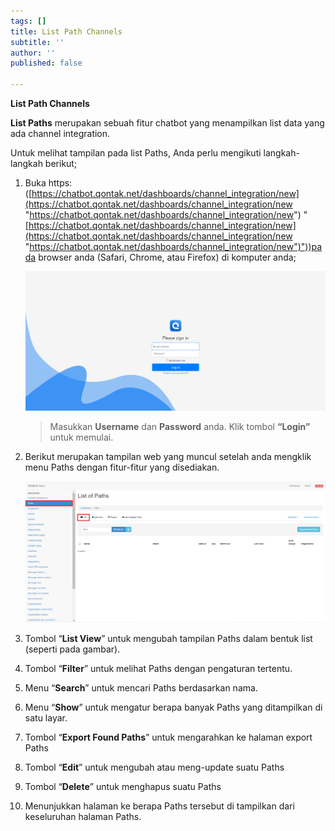 ```yaml
---
tags: []
title: List Path Channels
subtitle: ''
author: ''
published: false

---
```

**List Path Channels**

**List Paths** merupakan sebuah fitur chatbot yang menampilkan list data yang ada channel integration.

Untuk melihat tampilan pada list Paths, Anda perlu mengikuti langkah-langkah berikut;

 1. Buka https: ([https://chatbot.qontak.net/dashboards/channel_integration/new](https://chatbot.qontak.net/dashboards/channel_integration/new "https://chatbot.qontak.net/dashboards/channel_integration/new") "[https://chatbot.qontak.net/dashboards/channel_integration/new](https://chatbot.qontak.net/dashboards/channel_integration/new "https://chatbot.qontak.net/dashboards/channel_integration/new")"))pada browser anda (Safari, Chrome, atau Firefox) di komputer anda;

    ![](/uploads/channell.PNG)

    > Masukkan **Username** dan **Password** anda. Klik tombol **“Login”** untuk memulai.
 2. Berikut merupakan tampilan web yang muncul setelah anda mengklik menu Paths dengan fitur-fitur yang disediakan.

    ![](/uploads/paths1.PNG)
 3. Tombol “**List View**” untuk mengubah tampilan Paths dalam bentuk list (seperti pada gambar).
 4. Tombol “**Filter**” untuk melihat Paths dengan pengaturan tertentu.
 5. Menu “**Search**” untuk mencari Paths berdasarkan nama.
 6. Menu “**Show**” untuk mengatur berapa banyak Paths yang ditampilkan di satu layar.
 7. Tombol “**Export Found Paths**” untuk mengarahkan ke halaman export Paths
 8. Tombol “**Edit**” untuk mengubah atau meng-update suatu Paths
 9. Tombol “**Delete**” untuk menghapus suatu Paths
10. Menunjukkan halaman ke berapa Paths tersebut di tampilkan dari keseluruhan halaman Paths.